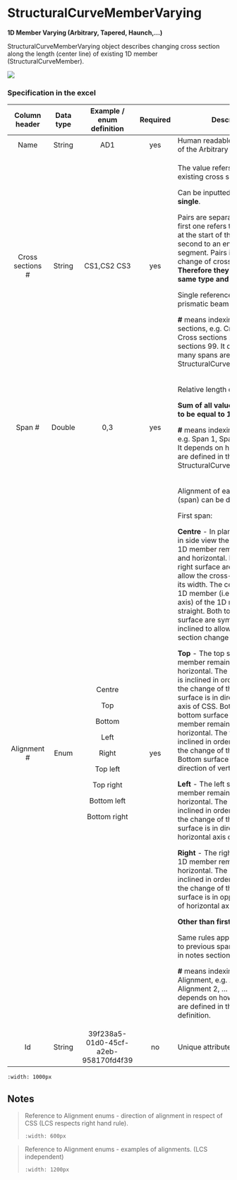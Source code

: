 # StructuralCurveMemberVarying

**1D Member Varying (Arbitrary, Tapered, Haunch,…)**

StructuralCurveMemberVarying object describes changing cross section along the length (center line) of existing 1D member (StructuralCurveMember).

![](../.gitbook/assets/12\_structuralcurvemembervarying.png)

### Specification in the excel

| Column header| Data type | Example / enum definition | Required | Description |
| :---------------------------: | :--------------: | :-------------------------------------------------------------------------------------------------------------------------------------------------------------------------------------: | :----------------: | -------------------------------------------------------------------------------------------------------------------------------------------------------------------------------------------------------------------------------------------------------------------------------------------------------------------------------------------------------------------------------------------------------------------------------------------------------------------------------------------------------------------------------------------------------------------------------------------------------------------------------------------------------------------------------------------------------------------------------------------------------------------------------------------------------------------------------------------------------------------------------------------------------------------------------------------------------------------------------------------------------------------------------------------------------------------------------------------------------------------------------------------------------------------------------------------------------------------------------------------------------------------------------------------------------------------------------------------------------------------------------------------------------------------------------------------------------------------------------------------------------------------------------------------------------------------------------------------------------------------------------------------------------------------------------------------------------------------------------------------------------------------------- |
|              Name             |      String      |                                                                                           AD1                                                                                           |         yes        | Human readable unique name of the Arbitrary definition                                                                                                                                                                                                                                                                                                                                                                                                                                                                                                                                                                                                                                                                                                                                                                                                                                                                                                                                                                                                                                                                                                                                                                                                                                                                                                                                                                                                                                                                                                                                                                                                                                                                                                                     |
|        Cross sections #       |      String      |                                                                                       CS1,CS2 CS3                                                                                       |         yes        | <p>The value refers to name of existing cross section.</p><p>Can be inputted as <strong>pairs</strong> or as <strong>single</strong>.</p><p>Pairs are separated by "," and first one refers to Cross section at the start of the segment, second to an end of the segment. Pairs indicates linear change of cross section. <strong>Therefore they need to be same type and shape</strong>.</p><p>Single reference indicates prismatic beam along the span.</p><p> <strong>#</strong> means indexing of the cross sections, e.g. Cross sections 1, Cross sections 2, … Cross sections 99. It depends on how many spans are defined in the StructuralCurveMemberVarying.</p>                                                                                                                                                                                                                                                                                                                                                                                                                                                                                                                                                                                                                                                                                                                                                                                                                                                                                                                                                                                                                                                                                                 |
|             Span #            |      Double      |                                                                                           0,3                                                                                           |         yes        | <p>Relative length of the segment.</p><p><strong>Sum of all values per line has to be equal to 1,0.</strong></p><p><strong>#</strong> means indexing of the span, e.g. Span 1, Span 2, … Span 99. It depends on how many spans are defined in the in the StructuralCurveMemberVarying.</p>                                                                                                                                                                                                                                                                                                                                                                                                                                                                                                                                                                                                                                                                                                                                                                                                                                                                                                                                                                                                                                                                                                                                                                                                                                                                                                                                                                                                                                                                                 |
|          Alignment #          |       Enum       | <p>Centre</p><p></p><p>Top</p><p></p><p>Bottom</p><p></p><p>Left</p><p></p><p>Right</p><p></p><p>Top left</p><p></p><p>Top right</p><p></p><p>Bottom left</p><p></p><p>Bottom right</p> |         yes        | <p>Alignment of each segment (span) can be defined here.</p><p>First span:</p><p><strong>Centre</strong> - In plan view as well as in side view the midline of the 1D member remains straight and horizontal. Both left and right surface are inclined to allow the cross-section change its width. The centre line of the 1D member (i.e. the centroid axis) of the 1D member remains straight. Both top and bottom surface are symmetrically inclined to allow the cross-section change its height.</p><p><strong>Top</strong> - The top surface of the 1D member remains flat and horizontal. The bottom surface is inclined in order to provide for the change of the height. Top surface is in direction of vertical axis of CSS. Bottom - The bottom surface of the 1D member remains flat and horizontal. The top surface is inclined in order to provide for the change of the height. Bottom surface is in opposite direction of vertical axis of CSS.</p><p><strong>Left</strong> - The left surface of the 1D member remains flat and horizontal. The right surface is inclined in order to provide for the change of the width. Left surface is in direction of horizontal axis of CSS.</p><p><strong>Right</strong> - The right surface of the 1D member remains flat and horizontal. The left surface is inclined in order to provide for the change of the width. Right surface is in opposite direction of horizontal axis of CSS.</p><p><strong>Other than first span:</strong></p><p>Same rules applies with respect to previous span. See pictures in notes section.</p><p><strong>#</strong> means indexing of the Alignment, e.g. Alignment 1, Alignment 2, … Alignment 99. It depends on how many spans are defined in the arbitrary definition.</p> |
|               Id              |      String      |                                                                           39f238a5-01d0-45cf-a2eb-958170fd4f39                                                                          |         no         | Unique attribute designation                                                                                                                                                                                                                                                                                                                                                                                                                                                                                                                                                                                                                                                                                                                                                                                                                                                                                                                                                                                                                                                                                                                                                                                                                                                                                                                                                                                                                                                                                                                                                                                                                                                                                                                                               |

```{image} ../.gitbook/assets/12\_structuralcurvemembervarying\_2.png
:width: 1000px
```

## Notes

>Reference to Alignment enums - direction of alignment in respect of CSS (LCS respects right hand rule).
>
>```{image} ../.gitbook/assets/11\_structuralcurvemember\_alignment.png
>:width: 600px
>```

>Reference to Alignment enums - examples of alignments. (LCS independent)
>
>```{image} ../.gitbook/assets/12\_structuralcurvemembervarying\_alignment.png
>:width: 1200px
>```
